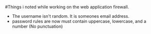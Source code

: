 #Things i noted while working on the web application firewall.
- The username isn't random. It is someones email address.
- password rules are now must contain uppercase, lowercase, and a number (No punctuation)
